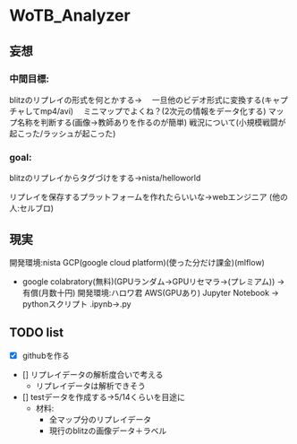 # WoTB_Analyzer
## 妄想

### 中間目標:
blitzのリプレイの形式を何とかする->
　一旦他のビデオ形式に変換する(キャプチャしてmp4/avi)
　ミニマップでよくね？(2次元の情報をデータ化する)
    マップ名称を判断する(画像->教師ありを作るのが簡単)
    戦況について(小規模戦闘が起こった/ラッシュが起こった)

### goal:
blitzのリプレイからタグづけをする->nista/helloworld

リプレイを保存するプラットフォームを作れたらいいな->webエンジニア
(他の人:セルブロ)

## 現実
開発環境:nista
GCP(google cloud platform)(使った分だけ課金)(mlflow)
+ google colabratory(無料)(GPUランダム->GPUリセマラ->(プレミアム))
->有償(月数十円)
開発環境:ハロワ君
AWS(GPUあり)
Jupyter Notebook -> pythonスクリプト .ipynb->.py


## TODO list
- [x] githubを作る
- [] リプレイデータの解析度合いで考える
  - リプレイデータは解析できそう
- [] testデータを作成する->5/14くらいを目途に
  - 材料:
    - 全マップ分のリプレイデータ
    - 現行のblitzの画像データ＋ラベル
